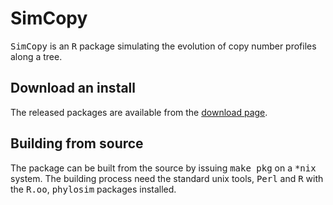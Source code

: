 SimCopy
=======

<tt>SimCopy</tt> is an <tt>R</tt> package simulating the evolution of copy number profiles along a tree. 

Download an install
-------------------

The released packages are available from the [download page](http://github.com/sbotond/simcopy/downloads).

Building from source
------------------------

The package can be built from the source by issuing <tt>make pkg</tt> on a <tt>*nix</tt> system. The building process need the standard unix tools, <tt>Perl</tt> and <tt>R</tt> with the  <tt>R.oo</tt>, <tt>phylosim</tt> packages installed.

